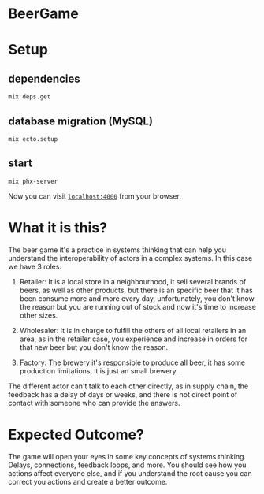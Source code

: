 # BeerGame

# Setup

## dependencies
`mix deps.get`

## database migration (MySQL)
`mix ecto.setup`


## start
`mix phx-server`

Now you can visit [`localhost:4000`](http://localhost:4000) from your browser.

# What it is this?
The beer game it's a practice in systems thinking that can help you understand the interoperability of actors in a complex systems. In this case we have 3 roles:

1. Retailer: It is a local store in a neighbourhood, it sell several brands of beers, as well as other products, but there is an specific beer that it has been consume more and more every day, unfortunately, you don't know the reason but you are running out of stock and now it's time to increase other sizes.

2. Wholesaler: It is in charge to fulfill the others of all local retailers in an area, as in the retailer case, you experience and increase in orders for that new beer but you don't know the reason.

3. Factory: The brewery it's responsible to produce all beer, it has some production limitations, it is just an small brewery.

The different actor can't talk to each other directly, as in supply chain, the feedback has a delay of days or weeks, and there is not direct point of contact with someone who can provide the answers.

# Expected Outcome?
The game will open your eyes in some key concepts of systems thinking. Delays, connections, feedback loops, and more. You should see how you actions affect everyone else, and if you understand the root cause you can correct you actions and create a better outcome.